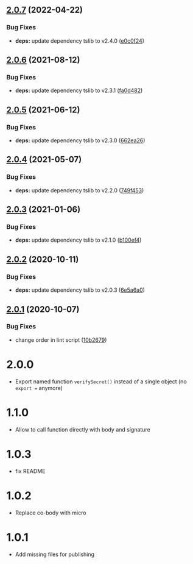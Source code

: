 ## [2.0.7](https://github.com/screendriver/verify-github-webhook-secret/compare/v2.0.6...v2.0.7) (2022-04-22)


### Bug Fixes

* **deps:** update dependency tslib to v2.4.0 ([e0c0f24](https://github.com/screendriver/verify-github-webhook-secret/commit/e0c0f24752d481fa11b50b10a6a606ee2cbf1607))

## [2.0.6](https://github.com/screendriver/verify-github-webhook-secret/compare/v2.0.5...v2.0.6) (2021-08-12)

### Bug Fixes

-   **deps:** update dependency tslib to v2.3.1 ([fa0d482](https://github.com/screendriver/verify-github-webhook-secret/commit/fa0d4820ab4408046f02937540d586fb5dad303a))

## [2.0.5](https://github.com/screendriver/verify-github-webhook-secret/compare/v2.0.4...v2.0.5) (2021-06-12)

### Bug Fixes

-   **deps:** update dependency tslib to v2.3.0 ([662ea26](https://github.com/screendriver/verify-github-webhook-secret/commit/662ea26c57ccaef3c076c95e6d259ff4d1c2e5d1))

## [2.0.4](https://github.com/screendriver/verify-github-webhook-secret/compare/v2.0.3...v2.0.4) (2021-05-07)

### Bug Fixes

-   **deps:** update dependency tslib to v2.2.0 ([749f453](https://github.com/screendriver/verify-github-webhook-secret/commit/749f453df0b16b63096cf67156ab346ddc6f1fde))

## [2.0.3](https://github.com/screendriver/verify-github-webhook-secret/compare/v2.0.2...v2.0.3) (2021-01-06)

### Bug Fixes

-   **deps:** update dependency tslib to v2.1.0 ([b100ef4](https://github.com/screendriver/verify-github-webhook-secret/commit/b100ef4092526968dcf7ddcbfce0cae9a1b99a56))

## [2.0.2](https://github.com/screendriver/verify-github-webhook-secret/compare/v2.0.1...v2.0.2) (2020-10-11)

### Bug Fixes

-   **deps:** update dependency tslib to v2.0.3 ([6e5a6a0](https://github.com/screendriver/verify-github-webhook-secret/commit/6e5a6a0b6bff843db1b1c18a6636436787d67b33))

## [2.0.1](https://github.com/screendriver/verify-github-webhook-secret/compare/v2.0.0...v2.0.1) (2020-10-07)

### Bug Fixes

-   change order in lint script ([10b2679](https://github.com/screendriver/verify-github-webhook-secret/commit/10b2679dc9c366eec5836946bc1df5c9a0e497bf))

# 2.0.0

-   Export named function `verifySecret()` instead of a single object (no `export =` anymore)

# 1.1.0

-   Allow to call function directly with body and signature

# 1.0.3

-   fix README

# 1.0.2

-   Replace co-body with micro

# 1.0.1

-   Add missing files for publishing

